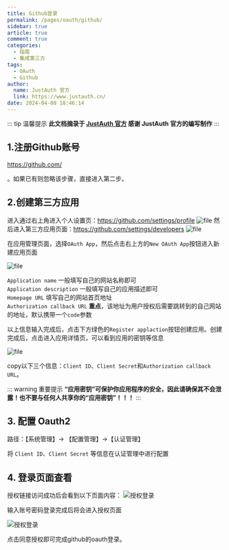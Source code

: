 ```yaml
---
title: Github登录
permalink: /pages/oauth/github/
sidebar: true
article: true
comment: true
categories: 
  - 指南
  - 集成第三方
tags: 
  - OAuth
  - Github
author:
  name: JustAuth 官方
  link: https://www.justauth.cn/
date: 2024-04-08 18:46:14
---
```


::: tip 温馨提示
**此文档摘录于 [JustAuth 官方](https://www.justauth.cn/) 感谢 JustAuth 官方的编写制作**
:::

## 1.注册Github账号

https://github.com/

。如果已有则忽略该步骤，直接进入第二步。

## 2.创建第三方应用
进入通过右上角进入个人设置页：https://github.com/settings/profile
![file](/_media/oauth/github_01.png)
然后进入第三方应用页面：https://github.com/settings/developers
![file](/_media/oauth/github_02.png)

在应用管理页面，选择`OAuth App`，然后点击右上方的`New OAuth App`按钮进入新建应用页面

![file](/_media/oauth/github_03.png)

`Application name` 一般填写自己的网站名称即可    
`Application description` 一般填写自己的应用描述即可    
`Homepage URL` 填写自己的网站首页地址    
`Authorization callback URL` **重点**，该地址为用户授权后需要跳转到的自己网站的地址，默认携带一个`code`参数  

以上信息输入完成后，点击下方绿色的`Register applaction`按钮创建应用。创建完成后，点击进入应用详情页，可以看到应用的密钥等信息

![file](/_media/oauth/github_04.png)

copy以下三个信息：`Client ID`、`Client Secret`和`Authorization callback URL`。

::: warning 重要提示
**“应用密钥”可保护你应用程序的安全，因此请确保其不会泄露！也不要与任何人共享你的“应用密钥”！！！**
:::


## 3. 配置 Oauth2

路径：【系统管理】-> 【配置管理】->【认证管理】

将 `Client ID`、`Client Secret` 等信息在认证管理中进行配置


## 4. 登录页面查看

授权链接访问成功后会看到以下页面内容：
![授权登录](/_media/oauth/github_05.png)

输入账号密码登录完成后将会进入授权页面

![授权登录](/_media/oauth/github_06.png)

点击同意授权即可完成github的oauth登录。

